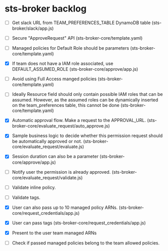 # sts-broker backlog

* [ ] Get slack URL from TEAM_PREFERENCES_TABLE DynamoDB table (sts-broker/slack/app.js)

* [ ] Secure "ApproveRequest" API (sts-broker-core/template.yaml)

* [ ] Managed policies for Default Role should be parameters (sts-broker-core/template.yaml)

* [X] If team does not have a IAM role associated, use DEFAULT_ASSUMED_ROLE (sts-broker-core/approve/app.js)

* [ ] Avoid using Full Access manged policies (sts-broker-core/template.yaml)

* [ ] Ideally Resource field should only contain possible IAM roles that can be assumed.
      However, as the assumed roles can be dynamically inserted on the team_preferences table, this cannot be done (sts-broker-core/template.yaml)
      
* [X] Automatic approval flow. Make a request to the APPROVAL_URL. (sts-broker-core/evaluate_request/auto_approve.js)

* [X] Sample business logic to decide whether this permission request should be automatically approved or not. (sts-broker-core/evaluate_request/evaluate.js)

* [X] Session duration can also be a parameter (sts-broker-core/approve/app.js)

* [ ] Notify user the permission is already approved. (sts-broker-core/evaluate_request/validate.js)

* [ ] Validate inline policy.

* [ ] Validate tags.

* [X] User can also pass up to 10 managed policy ARNs. (sts-broker-core/request_credentials/app.js)

* [X] User can pass tags (sts-broker-core/request_credentials/app.js)

* [X] Present to the user team managed ARNs

* [ ] Check if passed managed policies belong to the team allowed policies.
